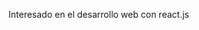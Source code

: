 Interesado en el desarrollo web con react.js

<!---
IsaacCastroCisneros/IsaacCastroCisneros is a ✨ special ✨ repository because its `README.md` (this file) appears on your GitHub profile.
You can click the Preview link to take a look at your changes.
--->
